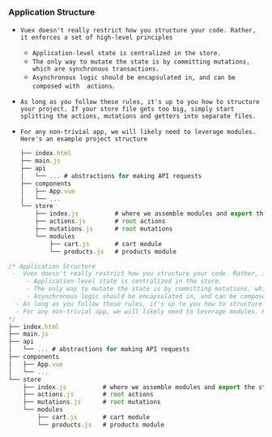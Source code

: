 ### Application Structure

- `Vuex doesn't really restrict how you structure your code. Rather, it enforces a set of high-level principles`
  - `Application-level state is centralized in the store.`
  - `The only way to mutate the state is by committing mutations, which are synchronous transactions.`
  - `Asynchronous logic should be encapsulated in, and can be composed with  actions`.

- `As long as you follow these rules, it's up to you how to structure your project. If your store file gets too big, simply start splitting the actions, mutations and getters into separate files.`

- `For any non-trivial app, we will likely need to leverage modules. Here's an example project structure`

  ```js
  ├── index.html
  ├── main.js
  ├── api
  │   └── ... # abstractions for making API requests
  ├── components
  │   ├── App.vue
  │   └── ...
  └── store
      ├── index.js          # where we assemble modules and export the store
      ├── actions.js        # root actions
      ├── mutations.js      # root mutations
      └── modules
          ├── cart.js       # cart module
          └── products.js   # products module
  ```

  

```js
/* Application Structure
 -  Vuex doesn't really restrict how you structure your code. Rather, it enforces a set of high-level principles
 	 - Application-level state is centralized in the store.
 	 - The only way to mutate the state is by committing mutations, which are synchronous transactions.
  	 - Asynchronous logic should be encapsulated in, and can be composed with  actions
  - As long as you follow these rules, it's up to you how to structure your project. If your store file gets too       big, simply start splitting the actions, mutations and getters into separate files.
  - For any non-trivial app, we will likely need to leverage modules. Here's an example project structure
*/  
├── index.html
├── main.js
├── api
│   └── ... # abstractions for making API requests
├── components
│   ├── App.vue
│   └── ...
└── store
    ├── index.js          # where we assemble modules and export the store
    ├── actions.js        # root actions
    ├── mutations.js      # root mutations
    └── modules
        ├── cart.js       # cart module
        └── products.js   # products module
```

